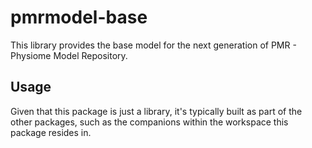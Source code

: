 # pmrmodel-base

This library provides the base model for the next generation of PMR -
Physiome Model Repository.

## Usage

Given that this package is just a library, it's typically built as part
of the other packages, such as the companions within the workspace this
package resides in.
